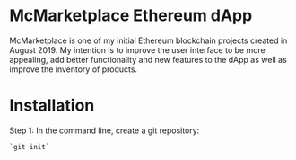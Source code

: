 <h1>McMarketplace Ethereum dApp</h1>

McMarketplace is one of my initial Ethereum blockchain projects created in August 2019.  My intention is to improve the user interface to be more appealing, add better functionality and new features to the dApp as well as improve the inventory of products.  

<h1>Installation</h1>

Step 1: In the command line, create a git repository:

    `git init`
